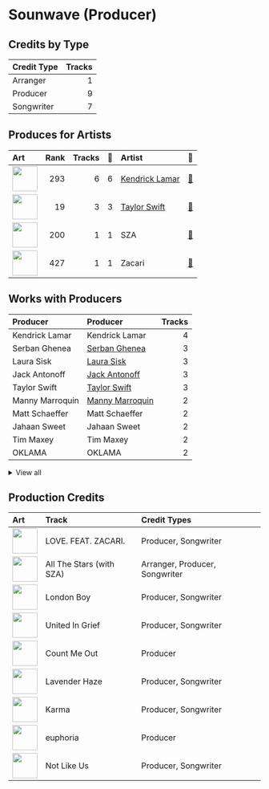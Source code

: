 # Sounwave (Producer)

## Credits by Type

| Credit Type | Tracks |
|:---|---:|
| Arranger | 1 |
| Producer | 9 |
| Songwriter | 7 |

## Produces for Artists

| Art | Rank | Tracks | 💚 | Artist | 🔗 |
|:---|---:|---:|---:|:---|:---|
| <img src="https://i.scdn.co/image/ab6761610000e5eb437b9e2a82505b3d93ff1022" alt="" width="50" /> | 293 | 6 | 6 | [Kendrick Lamar](../../artists/kendrick_lamar/overview.md) | [🔗](https://open.spotify.com/artist/2YZyLoL8N0Wb9xBt1NhZWg) |
| <img src="https://i.scdn.co/image/ab6761610000e5ebe672b5f553298dcdccb0e676" alt="" width="50" /> | 19 | 3 | 3 | [Taylor Swift](../../artists/taylor_swift/overview.md) | [🔗](https://open.spotify.com/artist/06HL4z0CvFAxyc27GXpf02) |
| <img src="https://i.scdn.co/image/ab6761610000e5eb0895066d172e1f51f520bc65" alt="" width="50" /> | 200 | 1 | 1 | SZA | [🔗](https://open.spotify.com/artist/7tYKF4w9nC0nq9CsPZTHyP) |
| <img src="https://i.scdn.co/image/ab6761610000e5ebdb78fbd1c000f16792795648" alt="" width="50" /> | 427 | 1 | 1 | Zacari | [🔗](https://open.spotify.com/artist/3qBKjEOanahMxlRojwCzhI) |

## Works with Producers

| Producer | Producer | Tracks |
|:---|:---|---:|
| Kendrick Lamar | Kendrick Lamar | 4 |
| Serban Ghenea | [Serban Ghenea](../serban_ghenea/overview.md) | 3 |
| Laura Sisk | [Laura Sisk](../laura_sisk/overview.md) | 3 |
| Jack Antonoff | [Jack Antonoff](../jack_antonoff/overview.md) | 3 |
| Taylor Swift | [Taylor Swift](../taylor_swift/overview.md) | 3 |
| Manny Marroquin | [Manny Marroquin](../manny_marroquin/overview.md) | 2 |
| Matt Schaeffer | Matt Schaeffer | 2 |
| Jahaan Sweet | Jahaan Sweet | 2 |
| Tim Maxey | Tim Maxey | 2 |
| OKLAMA | OKLAMA | 2 |


<details>
<summary>View all</summary>

| Producer | Producer | Tracks |
|:---|:---|---:|
| Sam Dew | Sam Dew | 2 |
| Zoë Kravitz | Zoë Kravitz (Kravitz, Zoë) | 2 |
| J.LBS | J.LBS | 2 |
| Anthony Tiffith | Anthony Tiffith | 2 |
| Teddy Walton | Teddy Walton | 1 |
| Jake Kosich | Jake Kosich | 1 |
| Zeke Mishanec | Zeke Mishanec | 1 |
| Greg Kurstin | [Greg Kurstin](../greg_kurstin/overview.md) | 1 |
| Ray Charles Brown, Jr | Ray Charles Brown, Jr | 1 |
| Beach Noise | Beach Noise | 1 |
| Brendan Silas Perry | Brendan Silas Perry | 1 |
| Cyrus "Nois" Taghipour | Cyrus "Nois" Taghipour | 1 |
| Braxton Cook | Braxton Cook | 1 |
| Sam Ricci | Sam Ricci | 1 |
| Johnathan Turner | Johnathan Turner | 1 |
| Zacari Pacaldo | Zacari Pacaldo | 1 |
| Cautious Clay | Cautious Clay | 1 |
| James Hunt | James Hunt | 1 |
| Duval Timothy | Duval Timothy | 1 |
| Keanu Beats | Keanu Beats | 1 |
| Kyuro | Kyuro | 1 |
| SZA | SZA | 1 |
| Ezinma | Ezinma | 1 |
| Ken Lewis | Ken Lewis | 1 |
| Cardo | Cardo | 1 |
| Mustard | Mustard | 1 |
| Yung Exclusive | Yung Exclusive | 1 |
| DJ Dahi | DJ Dahi | 1 |
| Johnny Kosich | Johnny Kosich | 1 |
| Derek Ali | Derek Ali | 1 |
| Sean Momberger | Sean Momberger | 1 |
| Al Shux | Al Shux | 1 |
| Johnny Juliano | Johnny Juliano | 1 |

</details>


## Production Credits

| Art | Track | Credit Types |
|:---|:---|:---|
| <img src="https://i.scdn.co/image/ab67616d0000b2738b52c6b9bc4e43d873869699" alt="" width="50" /> | LOVE. FEAT. ZACARI. | Producer, Songwriter |
| <img src="https://i.scdn.co/image/ab67616d0000b273c027ad28821777b00dcaa888" alt="" width="50" /> | All The Stars (with SZA) | Arranger, Producer, Songwriter |
| <img src="https://i.scdn.co/image/ab67616d0000b273e787cffec20aa2a396a61647" alt="" width="50" /> | London Boy | Producer, Songwriter |
| <img src="https://i.scdn.co/image/ab67616d0000b2732e02117d76426a08ac7c174f" alt="" width="50" /> | United In Grief | Producer, Songwriter |
| <img src="https://i.scdn.co/image/ab67616d0000b2732e02117d76426a08ac7c174f" alt="" width="50" /> | Count Me Out | Producer |
| <img src="https://i.scdn.co/image/ab67616d0000b273bb54dde68cd23e2a268ae0f5" alt="" width="50" /> | Lavender Haze | Producer, Songwriter |
| <img src="https://i.scdn.co/image/ab67616d0000b273bb54dde68cd23e2a268ae0f5" alt="" width="50" /> | Karma | Producer, Songwriter |
| <img src="https://i.scdn.co/image/ab67616d0000b2737587213b1be294ac4000f648" alt="" width="50" /> | euphoria | Producer |
| <img src="https://i.scdn.co/image/ab67616d0000b2731ea0c62b2339cbf493a999ad" alt="" width="50" /> | Not Like Us | Producer, Songwriter |